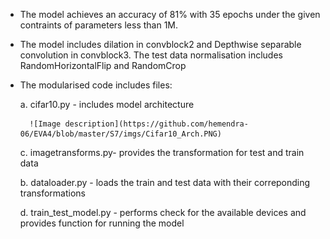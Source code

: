 - The model achieves an accuracy of 81% with 35 epochs under the given contraints of parameters less than 1M.

- The model includes dilation in convblock2 and Depthwise separable convolution in convblock3. The test data normalisation includes RandomHorizontalFlip and RandomCrop

- The modularised code includes files:
	
    a. cifar10.py - 
		includes model architecture
		
        ![Image description](https://github.com/hemendra-06/EVA4/blob/master/S7/imgs/Cifar10_Arch.PNG)

	c. imagetransforms.py-
		provides the transformation for test and train data
	
	b. dataloader.py - 
		loads the train and test data with their correponding transformations
	
	d. train_test_model.py - 
		performs check for the available devices and provides function for running the model
